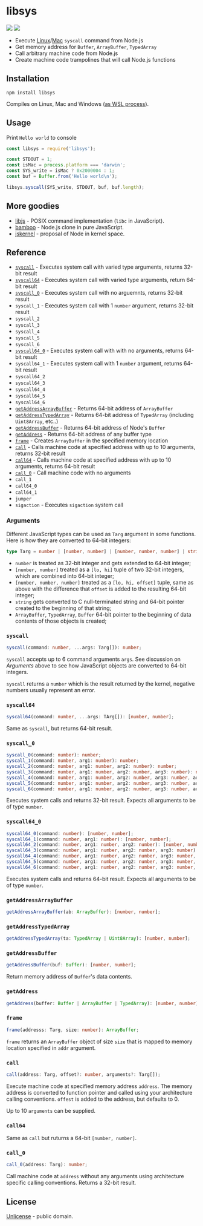 # libsys

[![][npm-badge]][npm-url] [![][travis-badge]][travis-url]

  - Execute [Linux](https://filippo.io/linux-syscall-table/)/[Mac](https://opensource.apple.com/source/xnu/xnu-1504.3.12/bsd/kern/syscalls.master) `syscall` command from Node.js
  - Get memory address for `Buffer`, `ArrayBuffer`, `TypedArray`
  - Call arbitrary machine code from Node.js
  - Create machine code trampolines that will call Node.js functions

## Installation

```shell
npm install libsys
```

Compiles on Linux, Mac and Windows ([as WSL process](https://docs.microsoft.com/en-us/windows/wsl/install-win10)).

## Usage

Print `Hello world` to console

```js
const libsys = require('libsys');

const STDOUT = 1;
const isMac = process.platform === 'darwin';
const SYS_write = isMac ? 0x2000004 : 1;
const buf = Buffer.from('Hello world\n');

libsys.syscall(SYS_write, STDOUT, buf, buf.length);
```

## More goodies

  - [libjs](http://www.github.com/streamich/libjs) - POSIX command implementation (`libc` in JavaScript).
  - [bamboo](http://www.github.com/streamich/bamboo) - Node.js clone in pure JavaScript.
  - [jskernel](http://www.github.com/streamich/jskernel) - proposal of Node in kernel space.

## Reference

  - [`syscall`](#syscall) - Executes system call with varied type arguments, returns 32-bit result
  - [`syscall64`](#syscall64) - Executes system call with varied type arguments, return 64-bit result
  - [`syscall_0`](#syscall_0) - Executes system call with no arguemnts, returns 32-bit result
  - `syscall_1` - Executes system call with 1 `number` argument, returns 32-bit result
  - `syscall_2`
  - `syscall_3`
  - `syscall_4`
  - `syscall_5`
  - `syscall_6`
  - [`syscall64_0`](#syscall64_0) - Executes system call with with no arguments, returns 64-bit result
  - `syscall64_1` - Executes system call with 1 `number` argument, returns 64-bit result
  - `syscall64_2`
  - `syscall64_3`
  - `syscall64_4`
  - `syscall64_5`
  - `syscall64_6`
  - [`getAddressArrayBuffer`](#getaddressarraybuffer) - Returns 64-bit address of `ArrayBuffer`
  - [`getAddressTypedArray`](#getaddresstypedarray) - Returns 64-bit address of `TypedArray` (including `Uint8Array`, etc..)
  - [`getAddressBuffer`](#getaddressbuffer) - Returns 64-bit address of Node's `Buffer`
  - [`getAddress`](#getaddress) - Returns 64-bit address of any buffer type
  - [`frame`](#frame) - Creates `ArrayBuffer` in the specified memory location
  - [`call`](#call) - Calls machine code at specified address with up to 10 arguments, returns 32-bit result
  - [`call64`](#call64) - Calls machine code at specified address with up to 10 arguments, returns 64-bit result
  - [`call_0`](#call_0) - Call machine code with no arguments
  - `call_1`
  - `call64_0`
  - `call64_1`
  - `jumper`
  - `sigaction` - Executes `sigaction` system call

### Arguments

Different JavaScript types can be used as `Targ` argument in some functions. Here is how they are converted to 64-bit integers:

```ts
type Targ = number | [number, number] | [number, number, number] | string | ArrayBuffer | TypedArray | Buffer;
```

 - `number` is treated as 32-bit integer and gets extended to 64-bit integer;
 - `[number, number]` treated as a `[lo, hi]` tuple of two 32-bit integers, which are combined into 64-bit integer;
 - `[number, number, number]` treated as a `[lo, hi, offset]` tuple, same as above with the difference that `offset` is added to the resulting 64-bit integer;
 - `string` gets converted to C null-terminated string and 64-bit pointer created to the beginning of that string;
 - `ArrayBuffer`, `TypedArray`, `Buffer` 64-bit pointer to the beginning of data contents of those objects is created;


### `syscall`

```ts
syscall(command: number, ...args: Targ[]): number;
```

`syscall` accepts up to 6 command arguments `args`. See discussion on *Arguments*
above to see how JavaScript objects are converted to 64-bit integers.

`syscall` returns a `number` which is the result returned by the kernel,
negative numbers usually represent an error.


### `syscall64`

```ts
syscall64(command: number, ...args: TArg[]): [number, number];
```

Same as `syscall`, but returns 64-bit result.


### `syscall_0`

```ts
syscall_0(command: number): number;
syscall_1(command: number, arg1: number): number;
syscall_2(command: number, arg1: number, arg2: number): number;
syscall_3(command: number, arg1: number, arg2: number, arg3: number): number;
syscall_4(command: number, arg1: number, arg2: number, arg3: number, arg4: number): number;
syscall_5(command: number, arg1: number, arg2: number, arg3: number, arg4: number, arg5: number): number;
syscall_6(command: number, arg1: number, arg2: number, arg3: number, arg4: number, arg5: number, arg6: number): number;
```

Executes system calls and returns 32-bit result. Expects all arguments to be of type `number`.


### `syscall64_0`

```ts
syscall64_0(command: number): [number, number];
syscall64_1(command: number, arg1: number): [number, number];
syscall64_2(command: number, arg1: number, arg2: number): [number, number];
syscall64_3(command: number, arg1: number, arg2: number, arg3: number): [number, number];
syscall64_4(command: number, arg1: number, arg2: number, arg3: number, arg4: number): [number, number];
syscall64_5(command: number, arg1: number, arg2: number, arg3: number, arg4: number, arg5: number): [number, number];
syscall64_6(command: number, arg1: number, arg2: number, arg3: number, arg4: number, arg5: number, arg6: number): [number, number];
```

Executes system calls and returns 64-bit result. Expects all arguments to be of type `number`.


### `getAddressArrayBuffer`

```ts
getAddressArrayBuffer(ab: ArrayBuffer): [number, number];
```

### `getAddressTypedArray`

```ts
getAddressTypedArray(ta: TypedArray | Uint8Array): [number, number];
```

### `getAddressBuffer`

```ts
getAddressBuffer(buf: Buffer): [number, number];
```

Return memory address of `Buffer`'s data contents.


### `getAddress`

```ts
getAddress(buffer: Buffer | ArrayBuffer | TypedArray): [number, number];
```

### `frame`

```ts
frame(addresss: Targ, size: number): ArrayBuffer;
```

`frame` returns an `ArrayBuffer` object of size `size` that is mapped to memory location
specified in `addr` argument.


### `call`

```ts
call(address: Targ, offset?: number, arguments?: Targ[]);
```

Execute machine code at specified memory address `address`. The memory address is converted
to function pointer and called using your architecture calling conventions. `offest` is added
to the address, but defaults to 0.

Up to 10 `arguments` can be supplied.


### `call64`

Same as `call` but ruturns a 64-bit `[number, number]`.


### `call_0`

```ts
call_0(address: Targ): number;
```

Call machine code at `address` without any arguments using architecture specific calling conventions. Returns a 32-bit result.


## License

[Unlicense](./LICENSE) - public domain.



[npm-url]: https://www.npmjs.com/package/libsys
[npm-badge]: https://img.shields.io/npm/v/libsys.svg
[travis-url]: https://travis-ci.org/streamich/libsys
[travis-badge]: https://travis-ci.org/streamich/libsys.svg?branch=master


